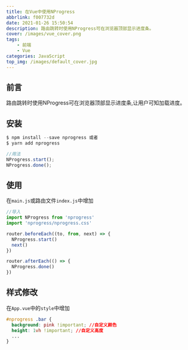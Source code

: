 ```yaml
---
title: 在Vue中使用NProgress
abbrlink: f007732d
date: 2021-01-26 15:50:54
description: 路由跳转时使用NProgress可在浏览器顶部显示进度条。
cover: /images/vue_cover.png
tags:
	- 前端
	- Vue
categories: JavaScript
top_img: /images/default_cover.jpg
---
```


## 前言
路由跳转时使用NProgress可在浏览器顶部显示进度条,让用户可知加载进度。

## 安装
```javascript
$ npm install --save nprogress 或者
$ yarn add nprogress

//用法
NProgress.start();
NProgress.done();
```

## 使用
在`main.js`或路由文件`index.js`中增加
```javascript
//导入
import NProgress from 'nprogress'
import 'nprogress/nprogress.css'

router.beforeEach((to, from, next) => {
  NProgress.start()
  next()
})

router.afterEach(() => {
  NProgress.done()
})
```

## 样式修改
在`App.vue`中的`style`中增加
```css
#nprogress .bar {
  background: pink !important; //自定义颜色
  height: 1vh !important; //自定义高度
  ...
}     
```

